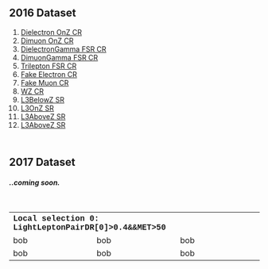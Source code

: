 <html>
<meta charset="UTF-8">
<meta name="viewport" content="width=device-width, initial-scale=1">
<link rel="stylesheet" href="https://www.w3schools.com/w3css/3/w3.css">
<body>

<!-- Content will go here -->

<h2><strong>2016 Dataset</strong></h2>
<ol>
<li><a href="source/DielectronOnZ/">Dielectron OnZ CR</a></li>
<li><a href="source/DimuonOnZ/">Dimuon OnZ CR</a></li>
<li><a href="source/DielectronGammaFSR/">DielectronGamma FSR CR</a></li>
<li><a href="source/DimuonGammaFSR/">DimuonGamma FSR CR</a></li>
<li><a href="source/TrileptonFSR/">Trilepton FSR CR</a></li>
<li><a href="source/FakeElectronOnZ/">Fake Electron CR</a></li>
<li><a href="source/FakeMuonOnZ/">Fake Muon CR</a></li>
<li><a href="source/WZ/">WZ CR</a></li>
<li><a href="source/L3BelowZ/">L3BelowZ SR</a></li>
<li><a href="source/L3OnZ/">L3OnZ SR</a></li>
<li><a href="source/L3AboveZ/">L3AboveZ SR</a></li>
<li><a href="source/L3OSSF0/">L3AboveZ SR<br /></a></li>
</ol>
<h2><strong><br />2017 Dataset</strong></h2>
<h4><em>..coming soon.</em></h4>
<p>&nbsp;</p>

<table>
<tbody>
<tr>
<th colspan="3" style="font-family:courier; text-align:left;"> Local selection 0: LightLeptonPairDR[0]>0.4&amp;&amp;MET>50 </th>
</tr>
<tr>
<td>bob</td>
<td>bob</td>
<td>bob</td>
</tr>
<tr>
<td>bob</td>
<td>bob</td>
<td>bob</td>
</tr>
</tbody>
</table>
<p>&nbsp;</p>
<p>&nbsp;</p>

</body>
</html>
